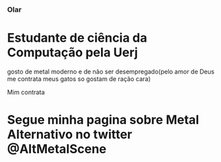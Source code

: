 ### Olar 


# Estudante de ciência da Computação pela Uerj

gosto de metal moderno e de não ser desempregado(pelo amor de Deus me contrata meus gatos so gostam de ração cara)

Mim contrata

# Segue minha pagina sobre Metal Alternativo no twitter @AltMetalScene